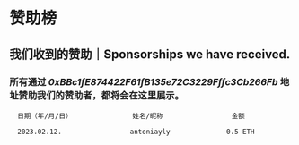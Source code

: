 # 赞助榜
## 我们收到的赞助｜Sponsorships we have received.
### 所有通过 ***0xBBc1fE874422F61fB135e72C3229Fffc3Cb266Fb*** 地址赞助我们的赞助者，都将会在这里展示。


      日期（年/月/日）               姓名/昵称                 金额
      
      2023.02.12.                 antoniayly              0.5 ETH
